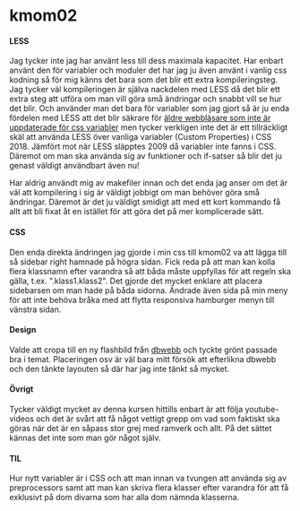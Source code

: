 ---
---
kmom02
=========================

#### LESS
Jag tycker inte jag har använt less till dess maximala kapacitet. Har enbart använt den för variabler och moduler det har jag ju även använt i vanlig css kodning så för mig känns det bara som det blir ett extra kompileringsteg. Jag tycker väl kompileringen är själva nackdelen med LESS då det blir ett extra steg att utföra om man vill göra små ändringar och snabbt vill se hur det blir. Och använder man det bara för variabler som jag gjort så är ju enda fördelen med LESS att det blir säkrare för [äldre webbläsare som inte är uppdaterade för css variabler](https://caniuse.com/#feat=css-variables) men tycker verkligen inte det är ett tillräckligt skäl att använda LESS över vanliga variabler (Custom Properties) i CSS 2018. Jämfört mot när LESS släpptes 2009 då variabler inte fanns i CSS. Däremot om man ska använda sig av funktioner och if-satser så blir det ju genast väldigt användbart även nu!

Har aldrig användt mig av makefiler innan och det enda jag anser om det är väl att kompilering i sig är väldigt jobbigt om man behöver göra små ändringar. Däremot är det ju väldigt smidigt att med ett kort kommando få allt att bli fixat åt en istället för att göra det på mer komplicerade sätt.

#### CSS
Den enda direkta ändringen jag gjorde i min css till kmom02 va att lägga till så sidebar right hamnade på högra sidan.
Fick reda på att man kan kolla flera klassnamn efter varandra så att båda måste uppfyllas för att regeln ska gälla, t.ex. ".klass1.klass2".
Det gjorde det mycket enklare att placera sidebarsen om man hade på båda sidorna. Ändrade även sida på min meny för att inte behöva bråka med att flytta responsiva hamburger menyn till vänstra sidan.

#### Design
Valde att cropa till en ny flashbild från [dbwebb](https://dbwebb.se/image/dbwebb.jpg) och tyckte grönt passade bra i temat. 
Placeringen osv är väl bara mitt försök att efterlikna dbwebb och den tänkte layouten så där har jag inte tänkt så mycket.

#### Övrigt
Tycker väldigt mycket av denna kursen hittills enbart är att följa youtube-videos och det är svårt att få något vettigt grepp om vad som faktiskt ska göras när det är en såpass stor grej med ramverk och allt. På det sättet kännas det inte som man gör något själv.

#### TIL
Hur nytt variabler är i CSS och att man innan va tvungen att använda sig av preprocessors samt att man kan skriva flera klasser efter varandra för att få exklusivt på dom divarna som har alla dom nämnda klasserna.